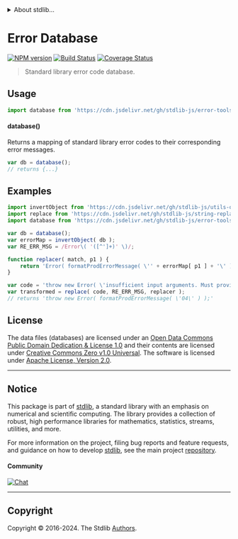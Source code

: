 <!--

@license Apache-2.0

Copyright (c) 2022 The Stdlib Authors.

Licensed under the Apache License, Version 2.0 (the "License");
you may not use this file except in compliance with the License.
You may obtain a copy of the License at

   http://www.apache.org/licenses/LICENSE-2.0

Unless required by applicable law or agreed to in writing, software
distributed under the License is distributed on an "AS IS" BASIS,
WITHOUT WARRANTIES OR CONDITIONS OF ANY KIND, either express or implied.
See the License for the specific language governing permissions and
limitations under the License.

-->


<details>
  <summary>
    About stdlib...
  </summary>
  <p>We believe in a future in which the web is a preferred environment for numerical computation. To help realize this future, we've built stdlib. stdlib is a standard library, with an emphasis on numerical and scientific computation, written in JavaScript (and C) for execution in browsers and in Node.js.</p>
  <p>The library is fully decomposable, being architected in such a way that you can swap out and mix and match APIs and functionality to cater to your exact preferences and use cases.</p>
  <p>When you use stdlib, you can be absolutely certain that you are using the most thorough, rigorous, well-written, studied, documented, tested, measured, and high-quality code out there.</p>
  <p>To join us in bringing numerical computing to the web, get started by checking us out on <a href="https://github.com/stdlib-js/stdlib">GitHub</a>, and please consider <a href="https://opencollective.com/stdlib">financially supporting stdlib</a>. We greatly appreciate your continued support!</p>
</details>

# Error Database

[![NPM version][npm-image]][npm-url] [![Build Status][test-image]][test-url] [![Coverage Status][coverage-image]][coverage-url] <!-- [![dependencies][dependencies-image]][dependencies-url] -->

> Standard library error code database.



<section class="usage">

## Usage

```javascript
import database from 'https://cdn.jsdelivr.net/gh/stdlib-js/error-tools-database@deno/mod.js';
```

#### database()

Returns a mapping of standard library error codes to their corresponding error messages.

```javascript
var db = database();
// returns {...}
```

</section>

<!-- /.usage -->

<section class="examples">

## Examples

<!-- eslint no-undef: "error" -->

```javascript
import invertObject from 'https://cdn.jsdelivr.net/gh/stdlib-js/utils-object-inverse@deno/mod.js';
import replace from 'https://cdn.jsdelivr.net/gh/stdlib-js/string-replace@deno/mod.js';
import database from 'https://cdn.jsdelivr.net/gh/stdlib-js/error-tools-database@deno/mod.js';

var db = database();
var errorMap = invertObject( db );
var RE_ERR_MSG = /Error\( '([^']+)' \)/;

function replacer( match, p1 ) {
    return 'Error( formatProdErrorMessage( \'' + errorMap[ p1 ] + '\' ) )';
}

var code = 'throw new Error( \'insufficient input arguments. Must provide at least one iterator function.\' );';
var transformed = replace( code, RE_ERR_MSG, replacer );
// returns 'throw new Error( formatProdErrorMessage( \'04\' ) );'
```

</section>

<!-- /.examples -->

<!-- <license> -->

## License

The data files (databases) are licensed under an [Open Data Commons Public Domain Dedication & License 1.0][pddl-1.0] and their contents are licensed under [Creative Commons Zero v1.0 Universal][cc0]. The software is licensed under [Apache License, Version 2.0][apache-license].

<!-- </license> -->

<!-- Section for related `stdlib` packages. Do not manually edit this section, as it is automatically populated. -->

<section class="related">

</section>

<!-- /.related -->

<!-- Section for all links. Make sure to keep an empty line after the `section` element and another before the `/section` close. -->


<section class="main-repo" >

* * *

## Notice

This package is part of [stdlib][stdlib], a standard library with an emphasis on numerical and scientific computing. The library provides a collection of robust, high performance libraries for mathematics, statistics, streams, utilities, and more.

For more information on the project, filing bug reports and feature requests, and guidance on how to develop [stdlib][stdlib], see the main project [repository][stdlib].

#### Community

[![Chat][chat-image]][chat-url]

---

## Copyright

Copyright &copy; 2016-2024. The Stdlib [Authors][stdlib-authors].

</section>

<!-- /.stdlib -->

<!-- Section for all links. Make sure to keep an empty line after the `section` element and another before the `/section` close. -->

<section class="links">

[npm-image]: http://img.shields.io/npm/v/@stdlib/error-tools-database.svg
[npm-url]: https://npmjs.org/package/@stdlib/error-tools-database

[test-image]: https://github.com/stdlib-js/error-tools-database/actions/workflows/test.yml/badge.svg?branch=main
[test-url]: https://github.com/stdlib-js/error-tools-database/actions/workflows/test.yml?query=branch:main

[coverage-image]: https://img.shields.io/codecov/c/github/stdlib-js/error-tools-database/main.svg
[coverage-url]: https://codecov.io/github/stdlib-js/error-tools-database?branch=main

<!--

[dependencies-image]: https://img.shields.io/david/stdlib-js/error-tools-database.svg
[dependencies-url]: https://david-dm.org/stdlib-js/error-tools-database/main

-->

[chat-image]: https://img.shields.io/gitter/room/stdlib-js/stdlib.svg
[chat-url]: https://app.gitter.im/#/room/#stdlib-js_stdlib:gitter.im

[stdlib]: https://github.com/stdlib-js/stdlib

[stdlib-authors]: https://github.com/stdlib-js/stdlib/graphs/contributors

[umd]: https://github.com/umdjs/umd
[es-module]: https://developer.mozilla.org/en-US/docs/Web/JavaScript/Guide/Modules

[deno-url]: https://github.com/stdlib-js/error-tools-database/tree/deno
[umd-url]: https://github.com/stdlib-js/error-tools-database/tree/umd
[esm-url]: https://github.com/stdlib-js/error-tools-database/tree/esm
[branches-url]: https://github.com/stdlib-js/error-tools-database/blob/main/branches.md

[pddl-1.0]: http://opendatacommons.org/licenses/pddl/1.0/

[cc0]: https://creativecommons.org/publicdomain/zero/1.0

[apache-license]: https://www.apache.org/licenses/LICENSE-2.0

<!-- <related-links> -->

<!-- </related-links> -->

</section>

<!-- /.links -->
